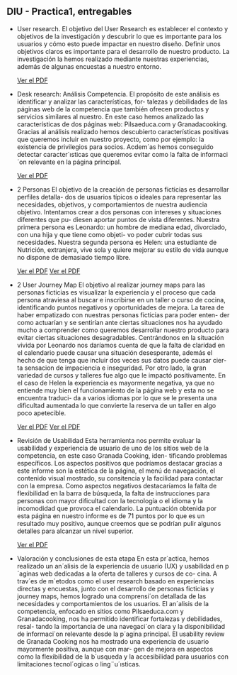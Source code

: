 ## DIU - Practica1, entregables

- User research.
El objetivo del User Research es establecer el contexto y objetivos de la
investigación y descubrir lo que es importante para los usuarios y cómo esto
puede impactar en nuestro diseño. Definir unos objetivos claros es importante
para el desarrollo de nuestro producto.
La investigación la hemos realizado mediante nuestras experiencias, además
de algunas encuestas a nuestro entorno.

  [Ver el PDF](UserResearch.pdf)


- Desk research: Análisis Competencia.
El propósito de este análisis es identificar y analizar las características, for-
talezas y debilidades de las páginas web de la competencia que también ofrecen
productos y servicios similares al nuestro. En este caso hemos analizado las
características de dos páginas web: Pilsaeduca.com y Granadacooking. Gracias
al análisis realizado hemos descubierto características positivas que queremos
incluir en nuestro proyecto, como por ejemplo: la existencia de privilegios para
socios. Acdem´as hemos conseguido detectar caracter´ısticas que queremos evitar
como la falta de informaci´on relevante en la página principal.

  [Ver el PDF](CompetitorAnalysisis.pdf)

- 2 Personas 
El objetivo de la creación de personas ficticias es desarrollar perfiles detalla-
dos de usuarios típicos o ideales para representar las necesidades, objetivos, y
comportamientos de nuestra audiencia objetivo.
Intentamos crear a dos personas con intereses y situaciones diferentes que pu-
diesen aportar puntos de vista diferentes. Nuestra primera persona es Leonardo:
un hombre de mediana edad, divorciado, con una hija y que tiene como objeti-
vo poder cubrir todas sus necesidades. Nuestra segunda persona es Helen: una
estudiante de Nutrición, extranjera, vive sola y quiere mejorar su estilo de vida
aunque no dispone de demasiado tiempo libre.

  [Ver el PDF](User1.pdf)
  [Ver el PDF](User2.pdf)

- 2 User Journey Map
El objetivo al realizar journey maps para las personas ficticias es visualizar
la experiencia y el proceso que cada persona atraviesa al buscar e inscribirse en
un taller o curso de cocina, identificando puntos negativos y oportunidades de
mejora.
La tarea de haber empatizado con nuestras personas ficticias para poder enten-
der como actuarían y se sentirían ante ciertas situaciones nos ha ayudado mucho
a comprender como queremos desarrollar nuestro producto para evitar ciertas
situaciones desagradables.
Centrándonos en la situación vivida por Leonardo nos daríamos cuenta de que
la falta de claridad en el calendario puede causar una situación desesperante,
además el hecho de que tenga que incluir dos veces sus datos puede causar cier-
ta sensacion de impaciencia e inseguridad. Por otro lado, la gran variedad de
cursos y talleres fue algo que le impactó positivamente.
En el caso de Helen la experiencia es mayormente negativa, ya que no entiende
muy bien el funcionamiento de la página web y esta no se encuentra traduci-
da a varios idiomas por lo que se le presenta una dificultad aumentada lo que
convierte la reserva de un taller en algo poco apetecible.

  [Ver el PDF](User1JourneyMap.pdf)
  [Ver el PDF](User2JourneyMap.pdf)

- Revisión de Usabilidad 
Esta herramienta nos permite evaluar la usabilidad y experiencia de usuario
de uno de los sitios web de la competencia, en este caso Granada Cooking, iden-
tificando problemas específicos. Los aspectos positivos que podríamos destacar
gracias a este informe son la estética de la página, el menú de navegación, el
contenido visual mostrado, su consitencia y la facilidad para contactar con la
empresa.
Como aspectos negativos destacaríamos la falta de flexibilidad en la barra de
búsqueda, la falta de instrucciones para personas con mayor dificultad con la
tecnología o el idioma y la incomodidad que provoca el calendario.
La puntuación obtenida por esta página en nuestro informe es de 71 puntos
por lo que es un resultado muy positivo, aunque creemos que se podrían pulir
algunos detalles para alcanzar un nivel superior.

  [Ver el PDF](Usability-review.pdf)


- Valoración y conclusiones de esta etapa
En esta pr´actica, hemos realizado un an´alisis de la experiencia de usuario
(UX) y usabilidad en p´aginas web dedicadas a la oferta de talleres y cursos de co-
cina. A trav´es de m´etodos como el user research basado en experiencias directas
y encuestas, junto con el desarrollo de personas ficticias y journey maps, hemos
logrado una comprensi´on detallada de las necesidades y comportamientos de los
usuarios. El an´alisis de la competencia, enfocado en sitios como Pilsaeduca.com
y Granadacooking, nos ha permitido identificar fortalezas y debilidades, resal-
tando la importancia de una navegaci´on clara y la disponibilidad de informaci´on
relevante desde la p´agina principal. El usability review de Granada Cooking nos
ha mostrado una experiencia de usuario mayormente positiva, aunque con mar-
gen de mejora en aspectos como la flexibilidad de la b´usqueda y la accesibilidad
para usuarios con limitaciones tecnol´ogicas o ling¨u´ısticas.
